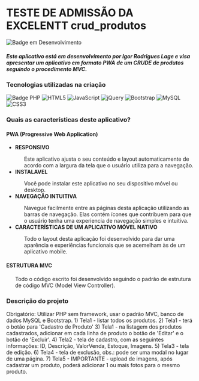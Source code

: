 # TESTE DE ADMISSÃO DA EXCELENTT crud_produtos
![Badge em Desenvolvimento](http://img.shields.io/static/v1?label=STATUS&message=EM%20DESENVOLVIMENTO&color=GREEN&style=for-the-badge)

<h5><i>Este aplicativo está em desenvolvimento por Igor Rodrigues Lage e visa apresentar um aplicativo em formato PWA de um CRUDE de produtos seguindo o procedimento MVC.</i></h5>


<h3>Tecnologias utilizadas na criação</h3>

![Badge PHP](https://img.shields.io/badge/php-%23777BB4.svg?style=for-the-badge&logo=php&logoColor=white) ![HTML5](https://img.shields.io/badge/html5-%23E34F26.svg?style=for-the-badge&logo=html5&logoColor=white) ![JavaScript](https://img.shields.io/badge/javascript-%23323330.svg?style=for-the-badge&logo=javascript&logoColor=%23F7DF1E) ![jQuery](https://img.shields.io/badge/jquery-%230769AD.svg?style=for-the-badge&logo=jquery&logoColor=white) ![Bootstrap](https://img.shields.io/badge/bootstrap-%23563D7C.svg?style=for-the-badge&logo=bootstrap&logoColor=white) ![MySQL](https://img.shields.io/badge/mysql-%2300f.svg?style=for-the-badge&logo=mysql&logoColor=white) ![CSS3](https://img.shields.io/badge/css3-%231572B6.svg?style=for-the-badge&logo=css3&logoColor=white) 

<h3>Quais as características deste aplicativo?</h3>
<h4>PWA (Progressive Web Application)</h4>
<ul>
    <li><b>RESPONSIVO</b></li>
        <ul>Este aplicativo ajusta o seu conteúdo e layout automaticamente de acordo com a largura da tela que  o usuário utiliza para a navegação.</ul>
    <li><b>INSTALAVEL</b></li>
        <ul>Você pode instalar este aplicativo no seu dispositivo móvel ou desktop.</ul>
    <li><b>NAVEGAÇÃO INTUITIVA</b></li>
        <ul>Navegue facilmente entre as páginas desta aplicação utilizando as barras de navegação. Elas contém ícones que contribuem para que o usuário tenha uma experiencia de navegação simples e intuitiva.</ul>
    <li><b>CARACTERÍSTICAS DE UM APLICATIVO MÓVEL NATIVO</b></li>
        <ul>Todo o layout desta aplicação foi desenvolvido para dar uma aparência e experiências funcionais que se acemelham às de um aplicativo mobile.</ul>
</ul>

<h4>ESTRUTURA MVC</h4>
<ul>Todo o código escrito foi desenvolvido seguindo o padrão de estrutura de código MVC (Model View Controller).</ul>


<h3>Descrição do projeto</h3>
Obrigatório: Utilizar PHP sem framework, usar o padrão MVC, banco de dados MySQL e Bootstrap.
1) Tela1 - listar todos os produtos.
2) Tela1 - terá o botão para 'Cadastro de Produto'
3) Tela1 - na listagem dos produtos cadastrados, adicionar em cada linha de produto o botão de 'Editar' e o botão de 'Excluir'.
4) Tela2 - tela de cadastro, com as seguintes informações: ID, Descrição, ValorVenda, Estoque, Imagens.
5) Tela3 - tela de edição.
6) Tela4 - tela de exclusão, obs.: pode ser uma modal no lugar de uma página.
7) Tela5 - IMPORTANTE - upload de imagens, após cadastrar um produto, poderá adicionar 1 ou mais fotos para o mesmo produto.